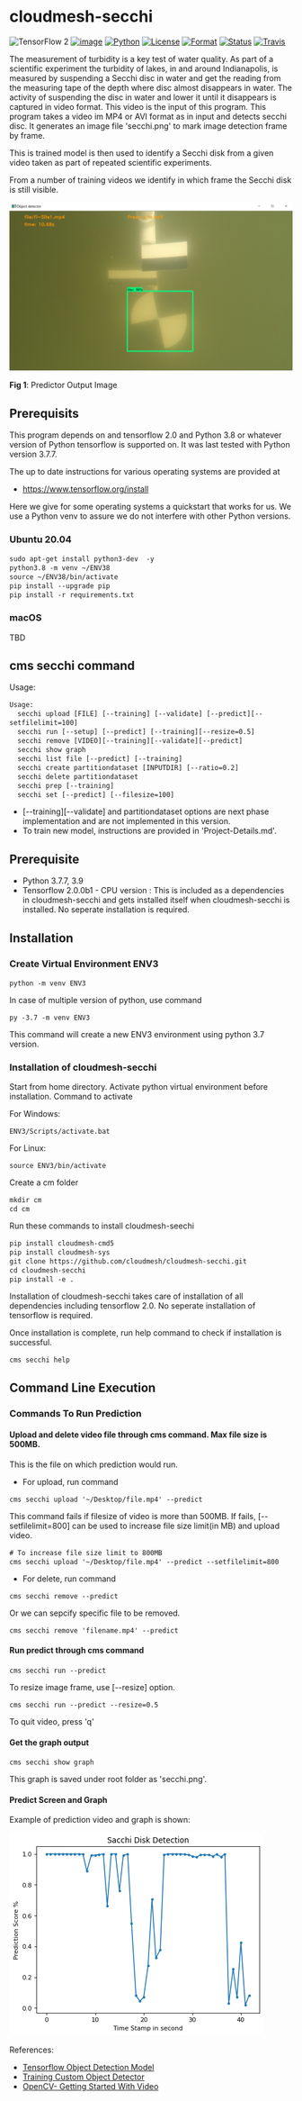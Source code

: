 # cloudmesh-secchi

![TensorFlow 2](https://img.shields.io/badge/TensorFlow%20Requirement-2.0-brightgreen)
[![image](https://img.shields.io/pypi/v/cloudmesh-common.svg)](https://pypi.org/project/cloudmesh-common/)
[![Python](https://img.shields.io/pypi/pyversions/cloudmesh-common.svg)](https://pypi.python.org/pypi/cloudmesh-common)
[![License](https://img.shields.io/badge/License-Apache%202.0-blue.svg)](https://github.com/cloudmesh/cloudmesh-common/blob/main/LICENSE)
[![Format](https://img.shields.io/pypi/format/cloudmesh-common.svg)](https://pypi.python.org/pypi/cloudmesh-common)
[![Status](https://img.shields.io/pypi/status/cloudmesh-common.svg)](https://pypi.python.org/pypi/cloudmesh-common)
[![Travis](https://travis-ci.com/cloudmesh/cloudmesh-common.svg?branch=main)](https://travis-ci.com/cloudmesh/cloudmesh-common)


The measurement of turbidity is a key test of water quality. As part of a scientific experiment the 
turbidity of lakes, in and around Indianapolis, is measured by suspending a 
Secchi disc in water and get the reading from the measuring tape of the depth
where disc almost disappears in water.  The activity of suspending the disc in water and lower it 
until it disappears is  captured in video format. This video is the input of this program.
This program takes a video im MP4 or AVI format as in input and detects secchi disc.
It generates an image file 'secchi.png' to mark image detection frame by frame. 

This is trained model is then used to identify a Secchi disk from a given video taken as part of repeated 
scientific experiments. 

From a number of training videos we identify in which frame the Secchi disk is still visible.


<img src="images/Predictor_Image.png" width="%50" />

**Fig 1**: Predictor Output Image


## Prerequisits

This program depends on and tensorflow 2.0 and Python 3.8  or whatever version of Python tensorflow is supported on. 
It was last tested with Python version 3.7.7.  

The up to date instructions for various operating systems are provided at 

* <https://www.tensorflow.org/install>

Here we give for some operating systems a quickstart that works for us. We use a Python venv to assure we 
do not interfere with other Python versions.

### Ubuntu 20.04

```
sudo apt-get install python3-dev  -y
python3.8 -m venv ~/ENV38
source ~/ENV38/bin/activate
pip install --upgrade pip
pip install -r requirements.txt
```

### macOS

TBD 



## cms secchi command


Usage:

```
Usage:
  secchi upload [FILE] [--training] [--validate] [--predict][--setfilelimit=100]
  secchi run [--setup] [--predict] [--training][--resize=0.5]
  secchi remove [VIDEO][--training][--validate][--predict]
  secchi show graph 
  secchi list file [--predict] [--training]
  secchi create partitiondataset [INPUTDIR] [--ratio=0.2]
  secchi delete partitiondataset
  secchi prep [--training]
  secchi set [--predict] [--filesize=100]

```

* [--training][--validate] and partitiondataset options are next phase implementation
  and are not implemented in this version.
* To train new model, instructions are provided in 'Project-Details.md'.

## Prerequisite

* Python 3.7.7, 3.9
* Tensorflow 2.0.0b1 - CPU version : This is included as a dependencies in 
  cloudmesh-secchi and gets installed itself when cloudmesh-secchi is installed. 
  No seperate installation is required. 

## Installation

### Create Virtual Environment ENV3

```
python -m venv ENV3
```

In case of multiple version of python, use command 

```
py -3.7 -m venv ENV3
```

This command will create a new ENV3 environment using python 3.7 version.


### Installation of cloudmesh-secchi

Start from home directory. Activate python virtual environment before installation. 
Command to activate

For Windows:

```
ENV3/Scripts/activate.bat
```

For Linux:

```
source ENV3/bin/activate
```

Create a cm folder 

```
mkdir cm
cd cm
```

Run these commands to install cloudmesh-seechi

```
pip install cloudmesh-cmd5
pip install cloudmesh-sys
git clone https://github.com/cloudmesh/cloudmesh-secchi.git
cd cloudmesh-secchi
pip install -e .

```

Installation of cloudmesh-secchi takes care of installation of all dependencies including
tensorflow 2.0. No seperate installation of tensorflow is required.

Once installation is complete, run help command to check if installation is successful.

```
cms secchi help
```

## Command Line Execution

### Commands To Run Prediction

#### Upload and delete video file through cms command. Max file size is 500MB.

This is the file on which prediction would run.

* For upload, run command

```
cms secchi upload '~/Desktop/file.mp4' --predict
```

This command fails if filesize of video is more than 500MB. 
If fails, [--setfilelimit=800] can be used to increase file size limit(in MB) and upload
video.

```
# To increase file size limit to 800MB
cms secchi upload '~/Desktop/file.mp4' --predict --setfilelimit=800

``` 

* For delete, run command 

```
cms secchi remove --predict
```

  Or we can sepcify specific file to be removed.

```
cms secchi remove 'filename.mp4' --predict
```  

#### Run predict through cms command

```
cms secchi run --predict
```

To resize image frame, use [--resize] option.

```
cms secchi run --predict --resize=0.5
```

To quit video, press 'q'

#### Get the graph output

```
cms secchi show graph
```

This graph is saved under root folder as 'secchi.png'.


#### Predict Screen and Graph

Example of prediction video and graph is shown:

![Output Graph](images/secchigraph.png) 


References:

* [Tensorflow Object Detection Model](https://github.com/tensorflow/models/tree/master/research/object_detection)
* [Training Custom Object Detector](https://tensorflow-object-detection-api-tutorial.readthedocs.io/en/latest/training.html)
* [OpenCV- Getting Started With Video](https://opencv-python-tutroals.readthedocs.io/en/latest/py_tutorials/py_gui/py_video_display/py_video_display.html)
